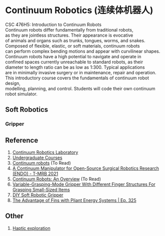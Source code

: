 # Continuum Robotics (连续体机器人)

CSC 476H5: Introduction to Continuum Robots <br>
Continuum robots differ fundamentally from traditional robots, <br>
as they are jointless structures. Their appearance is evocative <br>
of animals and organs such as trunks, tongues, worms, and snakes. <br>
Composed of flexible, elastic, or soft materials, continuum robots <br>
can perform complex bending motions and appear with curvilinear shapes. <br> 
Continuum robots have a high potential to navigate and operate in <br>
confined spaces currently unreachable to standard robots, as their <br>
diameter to length ratio can be as low as 1:300. Typical applications <br>
are in minimally invasive surgery or in maintenance, repair and operation. <br>
This introductory course covers the fundamentals of continuum robot design, <br>
modelling, planning, and control. Students will code their own continuum <br>
robot simulator. <sup></sup>

## Soft Robotics

### Gripper



## Reference
1. [Continuum Robotics Laboratory](https://crl.utm.utoronto.ca/)
2. [Undergraduate Courses](https://robotics.cs.toronto.edu/courses.html)
3. [Continuum robots](https://www.imperial.ac.uk/morph-lab/research/continuum-robots/) (To Read)
4. [A Continuum Manipulator for Open-Source Surgical Robotics Research (ENDO) - T-MRB 2021](https://www.youtube.com/watch?v=eEjlFD5Np10)
5. [Continuum Robots: An Overview](https://onlinelibrary.wiley.com/doi/full/10.1002/aisy.202200367) (To Read)
6. [Variable-Grasping-Mode Gripper With Different Finger Structures For Grasping Small-Sized Items](https://www.youtube.com/watch?v=1lSbl95MFbA)
7. [DIY Soft Robotic Gripper](https://www.youtube.com/watch?v=uPx8xwRpfFk)
8. [The Advantage of Fins with Pliant Energy Systems | Ep. 325](https://www.youtube.com/watch?v=sTpK1c08ohE)

## Other
1. [Haptic exploration](https://www.imperial.ac.uk/morph-lab/research/haptic-exploration/)
